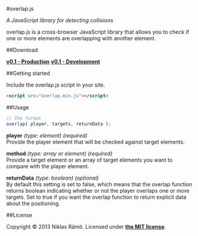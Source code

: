 #overlap.js

*A JavaScript library for detecting collisions*

overlap.js is a cross-browser JavaScript library that allows you to check if one or more elements are overlapping with another element.

##Download

**[v0.1 - Production](overlap.min.js)**
**[v0.1 - Development](overlap.js)**

##Getting started

Include the overlap.js script in your site.
```html
<script src="overlap.min.js"></script>
```

##Usage

```javascript
// The format
overlap( player, targets, returnData );
```

**player** *(type: element)* *(required)*   
Provide the player element that will be checked against target elements.

**method** *(type: array or element)* *(required)*   
Provide a target element or an array of target elements you want to compare with the player element.

**returnData** *(type: boolean)* *(optional)*   
By default this setting is set to false, which means that the overlap function returns boolean indicating whether or not the player overlaps one or more targets. Set to true if you want the overlap function to return explicit data about the positioning.

##License

Copyright &copy; 2013 Niklas Rämö. Licensed under **[the MIT license](LICENSE)**.